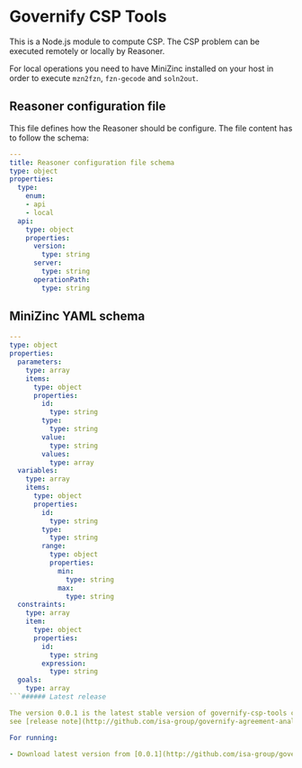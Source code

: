 # Governify CSP Tools
This is a Node.js module to compute CSP. The CSP problem can be executed remotely or locally by Reasoner.

For local operations you need to have MiniZinc installed on your host in order to execute
`mzn2fzn`, `fzn-gecode` and `soln2out`.

## Reasoner configuration file
This file defines how the Reasoner should be configure.
The file content has to follow the schema:

```yaml
---
title: Reasoner configuration file schema
type: object
properties:
  type:
    enum:
    - api
    - local
  api:
    type: object
    properties:
      version:
        type: string
      server:
        type: string
      operationPath:
        type: string

```

## MiniZinc YAML schema
```yaml
---
type: object
properties:
  parameters:
    type: array
    items:
      type: object
      properties:
        id:
          type: string
        type:
          type: string
        value:
          type: string
        values:
          type: array
  variables:
    type: array
    items:
      type: object
      properties:
        id:
          type: string
        type:
          type: string
        range:
          type: object
          properties:
            min:
              type: string
            max:
              type: string
  constraints:
    type: array
    item:
      type: object
      properties:
        id:
          type: string
        expression:
          type: string
  goals:
    type: array
```###### Latest release

The version 0.0.1 is the latest stable version of governify-csp-tools component.
see [release note](http://github.com/isa-group/governify-agreement-analyzer/releases/tag/0.0.1) for details.

For running:

- Download latest version from [0.0.1](http://github.com/isa-group/governify-agreement-analyzer/releases/tag/0.0.1)